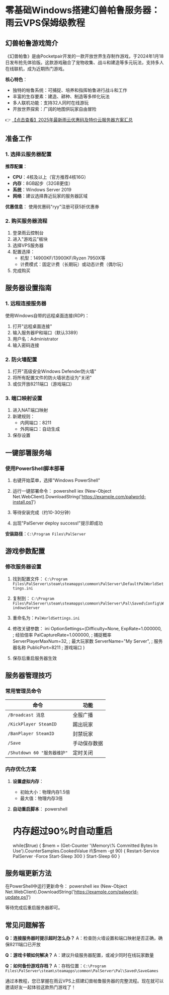 # 零基础Windows搭建幻兽帕鲁服务器：雨云VPS保姆级教程

## 幻兽帕鲁游戏简介

《幻兽帕鲁》是由Pocketpair开发的一款开放世界生存制作游戏，于2024年1月18日发布抢先体验版。这款游戏融合了宠物收集、战斗和建造等多元玩法，支持多人在线联机，成为近期热门游戏。

**核心特色**：
- 独特的帕鲁系统：可捕捉、培养和指挥帕鲁进行战斗和工作
- 丰富的生存要素：建造、耕种、制造等多样化玩法
- 多人联机功能：支持32人同时在线游玩
- 开放世界探索：广阔的地图供玩家自由冒险

👉 [【点击查看】2025年最新雨云优惠码及特价云服务器方案汇总](https://bit.ly/RainYun)

## 准备工作

### 1. 选择云服务器配置

**推荐配置**：
- **CPU**：4核及以上（官方推荐4核16G）
- **内存**：8GB起步（32GB更佳）
- **系统**：Windows Server 2019
- **网络**：建议选择靠近玩家的服务器区域

**优惠信息**：
使用优惠码"ryy"注册可获5折优惠券

### 2. 购买服务器流程
1. 登录雨云控制台
2. 进入"游戏云"板块
3. 选择VPS服务器
4. 配置选择：
   - 机型：14900KF/13900KF/Ryzen 7950X等
   - 计费模式：固定计费（长期玩）或动态计费（偶尔玩）
5. 完成购买

## 服务器设置指南

### 1. 远程连接服务器
使用Windows自带的远程桌面连接(RDP)：
1. 打开"远程桌面连接"
2. 输入服务器IP和端口（默认3389）
3. 用户名：Administrator
4. 输入密码连接

### 2. 防火墙配置
1. 打开"高级安全Windows Defender防火墙"
2. 将所有配置文件的防火墙状态设为"关闭"
3. 或仅开放8211端口（游戏端口）

### 3. 端口映射设置
1. 进入NAT端口映射
2. 新建规则：
   - 内网端口：8211
   - 外网端口：自动生成
3. 保存设置

## 一键部署服务端

### 使用PowerShell脚本部署
1. 右键开始菜单，选择"Windows PowerShell"
2. 运行一键部署命令：
   powershell
   iex (New-Object Net.WebClient).DownloadString('https://example.com/palworld-install.ps1')
   
3. 等待安装完成（约10-30分钟）
4. 出现"PalServer deploy success!"提示即成功

**安装路径**：`C:\Program Files\PalServer`

## 游戏参数配置

### 修改服务器设置
1. 找到配置文件：
   `C:\Program Files\PalServer\steam\steamapps\common\PalServer\DefaultPalWorldSettings.ini`
2. 复制到：
   `C:\Program Files\PalServer\steam\steamapps\common\PalServer\Pal\Saved\Config\WindowsServer`
3. 重命名为：`PalWorldSettings.ini`
4. 修改关键参数：
   ini
   OptionSettings=(Difficulty=None,
       ExpRate=1.000000,       ; 经验倍率
       PalCaptureRate=1.000000, ; 捕捉概率
       ServerPlayerMaxNum=32,   ; 最大玩家数
       ServerName="My Server",  ; 服务器名称
       PublicPort=8211          ; 游戏端口
   )
   
5. 保存后重启服务器生效

## 服务器管理技巧

### 常用管理员命令
| 命令 | 功能 |
|------|------|
| `/Broadcast 消息` | 全服广播 |
| `/KickPlayer SteamID` | 踢出玩家 |
| `/BanPlayer SteamID` | 封禁玩家 |
| `/Save` | 手动保存数据 |
| `/Shutdown 60 "服务器维护"` | 定时关闭 |

### 内存优化方案
1. **设置虚拟内存**：
   - 初始大小：物理内存1.5倍
   - 最大值：物理内存3倍

2. **自动重启脚本**：
   powershell
   # 内存超过90%时自动重启
   while($true) {
       $mem = (Get-Counter '\Memory\% Committed Bytes In Use').CounterSamples.CookedValue
       if($mem -gt 90) {
           Restart-Service PalServer -Force
           Start-Sleep 300
       }
       Start-Sleep 60
   }
   

## 服务端更新方法
在PowerShell中运行更新命令：
powershell
iex (New-Object Net.WebClient).DownloadString('https://example.com/palworld-update.ps1')

等待完成后重启服务器即可。

## 常见问题解答

**Q：连接服务器时提示超时怎么办？**
A：检查防火墙设置和端口映射是否正确，确保8211端口已开放

**Q：游戏卡顿如何解决？**
A：建议升级服务器配置，或减少同时在线玩家数量

**Q：如何备份游戏存档？**
A：存档位置：`C:\Program Files\PalServer\steam\steamapps\common\PalServer\Pal\Saved\SaveGames`

通过本教程，您已掌握在雨云VPS上搭建幻兽帕鲁服务器的完整流程。现在就可以邀请好友一起体验这款热门游戏了！